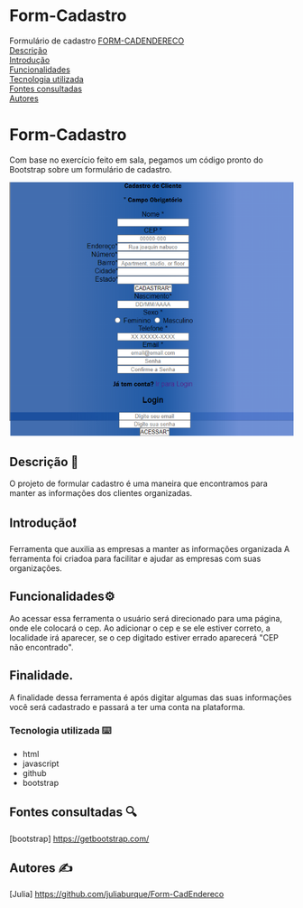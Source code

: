 # Form-Cadastro
Formulário de cadastro 
[FORM-CADENDERECO](#form-cadastro)  
[Descrição](#descrição)  
[Introdução](#introdução)  
[Funcionalidades](#funcionalidades)  
[Tecnologia utilizada](#tecnologia-utilizadas)  
[Fontes consultadas](#fontes-consultadas)  
[Autores](#autores)

# Form-Cadastro
Com base no exercício feito em sala, pegamos um código pronto do Bootstrap sobre um formulário de cadastro.

![image info](img/Captura%20de%20tela%202023-10-27%20120433.png)

## Descrição 📝
 O projeto de formular cadastro é uma maneira que encontramos para manter as informações dos clientes organizadas.

## Introdução❗
Ferramenta que auxilia as empresas a manter as informações organizada
A ferramenta foi criadoa para facilitar e ajudar as empresas com suas organizações.

## Funcionalidades⚙️
Ao acessar essa ferramenta o usuário será direcionado para uma página, onde ele colocará o cep. Ao adicionar o cep e se ele estiver correto, a localidade irá aparecer, se o cep digitado estiver errado aparecerá "CEP não encontrado".

## Finalidade.
A finalidade dessa ferramenta é após digitar algumas das suas informações você será cadastrado e passará a ter uma conta na plataforma.

### Tecnologia utilizada ⌨️
* html
* javascript
* github
* bootstrap

## Fontes consultadas 🔍
[bootstrap] https://getbootstrap.com/

## Autores ✍️
[Julia] https://github.com/juliaburque/Form-CadEndereco